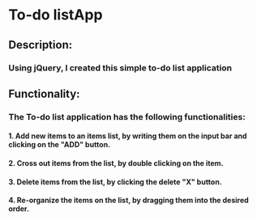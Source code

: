 # To-do listApp

## Description:
### Using jQuery, I created this simple to-do list application

## Functionality:
### The To-do list application has the following functionalities:
####    1. Add new items to an items list, by writing them on the input bar and clicking on the "ADD" button.
####    2. Cross out items from the list, by double clicking on the item.
####    3. Delete items from the list, by clicking the delete "X" button.
####    4. Re-organize the items on the list, by dragging them into the desired order. 